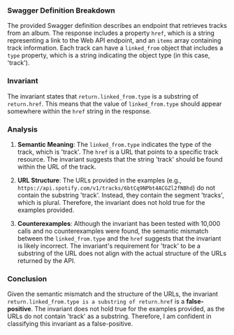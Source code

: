 ### Swagger Definition Breakdown
The provided Swagger definition describes an endpoint that retrieves tracks from an album. The response includes a property `href`, which is a string representing a link to the Web API endpoint, and an `items` array containing track information. Each track can have a `linked_from` object that includes a `type` property, which is a string indicating the object type (in this case, 'track').

### Invariant
The invariant states that `return.linked_from.type` is a substring of `return.href`. This means that the value of `linked_from.type` should appear somewhere within the `href` string in the response.

### Analysis
1. **Semantic Meaning**: The `linked_from.type` indicates the type of the track, which is 'track'. The `href` is a URL that points to a specific track resource. The invariant suggests that the string 'track' should be found within the URL of the track.

2. **URL Structure**: The URLs provided in the examples (e.g., `https://api.spotify.com/v1/tracks/6btCq9NPbt4ACGZl2fNBhd`) do not contain the substring 'track'. Instead, they contain the segment 'tracks', which is plural. Therefore, the invariant does not hold true for the examples provided.

3. **Counterexamples**: Although the invariant has been tested with 10,000 calls and no counterexamples were found, the semantic mismatch between the `linked_from.type` and the `href` suggests that the invariant is likely incorrect. The invariant's requirement for 'track' to be a substring of the URL does not align with the actual structure of the URLs returned by the API.

### Conclusion
Given the semantic mismatch and the structure of the URLs, the invariant `return.linked_from.type is a substring of return.href` is a **false-positive**. The invariant does not hold true for the examples provided, as the URLs do not contain 'track' as a substring. Therefore, I am confident in classifying this invariant as a false-positive.
